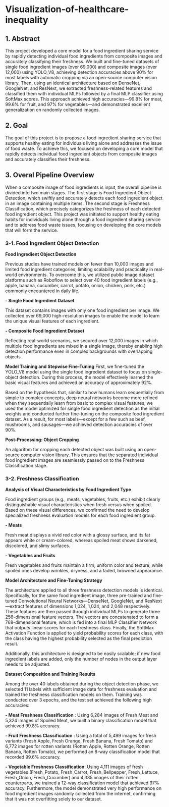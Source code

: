 # Visualization-of-healthcare-inequality

## 1. Abstract

This project developed a core model for a food ingredient sharing service by rapidly detecting individual food ingredients from composite images and accurately classifying their freshness. We built and fine-tuned datasets of single food ingredient images (over 69,000) and composite images (over 12,000) using YOLO_V8, achieving detection accuracies above 90% for most labels with automatic cropping via an open-source computer vision library. Then, using an identical architecture based on DenseNet, GoogleNet, and ResNext, we extracted freshness-related features and classified them with individual MLPs followed by a final MLP classifier using SoftMax scores. This approach achieved high accuracies—99.8% for meat, 99.6% for fruit, and 97% for vegetables—and demonstrated excellent generalization on randomly collected images.

## 2. Goal


The goal of this project is to propose a food ingredient sharing service that supports healthy eating for individuals living alone and addresses the issue of food waste. To achieve this, we focused on developing a core model that rapidly detects individual food ingredient objects from composite images and accurately classifies their freshness.

## 3. Overal Pipeline Overview

When a composite image of food ingredients is input, the overall pipeline is divided into two main stages. The first stage is Food Ingredient Object Detection, which swiftly and accurately detects each food ingredient object in an image containing multiple items. The second stage is Freshness Classification, which precisely categorizes the freshness of each detected food ingredient object. This project was initiated to support healthy eating habits for individuals living alone through a food ingredient sharing service and to address food waste issues, focusing on developing the core models that will form the service.

### 3-1. Food Ingredient Object Detection

**Food Ingredient Object Detection**

Previous studies have trained models on fewer than 10,000 images and limited food ingredient categories, limiting scalability and practicality in real-world environments. To overcome this, we utilized public image dataset platforms such as Roboflow to select over 40 food ingredient labels (e.g., apple, banana, cucumber, carrot, potato, onion, chicken, pork, etc.) commonly encountered in daily life.

**- Single Food Ingredient Dataset**

This dataset contains images with only one food ingredient per image. We collected over 69,000 high-resolution images to enable the model to learn the unique visual features of each ingredient.

**- Composite Food Ingredient Dataset**

Reflecting real-world scenarios, we secured over 12,000 images in which multiple food ingredients are mixed in a single image, thereby enabling high detection performance even in complex backgrounds with overlapping objects.

**Model Training and Stepwise Fine-Tuning**
First, we fine-tuned the YOLO_V8 model using the single food ingredient dataset to focus on single-object detection. During this process, the model effectively learned the basic visual features and achieved an accuracy of approximately 92%.


Based on the hypothesis that, similar to how humans learn sequentially from simple to complex concepts, deep neural networks become more refined when they sequentially learn from basic to complex visual features, we used the model optimized for single food ingredient detection as the initial weights and conducted further fine-tuning on the composite food ingredient dataset. As a result, for most labels—except for a few such as beef, mushrooms, and sausages—we achieved detection accuracies of over 90%.



**Post-Processing: Object Cropping**

An algorithm for cropping each detected object was built using an open-source computer vision library. This ensures that the separated individual food ingredient images are seamlessly passed on to the Freshness Classification stage.

### 3-2. Freshness Classification

**Analysis of Visual Characteristics by Food Ingredient Type**

Food ingredient groups (e.g., meats, vegetables, fruits, etc.) exhibit clearly distinguishable visual characteristics when fresh versus when spoiled. Based on these visual differences, we confirmed the need to develop specialized freshness evaluation models for each food ingredient group.

**- Meats**

Fresh meat displays a vivid red color with a glossy surface, and its fat appears white or cream-colored, whereas spoiled meat shows darkened, discolored, and slimy surfaces.

**- Vegetables and Fruits**

Fresh vegetables and fruits maintain a firm, uniform color and texture, while spoiled ones develop wrinkles, dryness, and a faded, browned appearance.

**Model Architecture and Fine-Tuning Strategy**

The architecture applied to all three freshness detection models is identical. Specifically, for the same food ingredient image, three pre-trained and fine-tuned Convolutional Neural Networks—DenseNet, GoogleNet, and ResNext—extract features of dimensions 1,024, 1,024, and 2,048 respectively. These features are then passed through individual MLPs to generate three 256-dimensional feature vectors. The vectors are concatenated to form a 768-dimensional feature, which is fed into a final MLP Classifier Network that outputs linear scores for each freshness class. Finally, the SoftMax Activation Function is applied to yield probability scores for each class, with the class having the highest probability selected as the final prediction result.


Additionally, this architecture is designed to be easily scalable; if new food ingredient labels are added, only the number of nodes in the output layer needs to be adjusted.



**Dataset Composition and Training Results**

Among the over 40 labels obtained during the object detection phase, we selected 11 labels with sufficient image data for freshness evaluation and trained the freshness classification models on them. Training was conducted over 3 epochs, and the test set achieved the following high accuracies:

**- Meat Freshness Classification** : Using 6,284 images of Fresh Meat and 5,324 images of Spoiled Meat, we built a binary classification model that achieved 99.8% accuracy.

**- Fruit Freshness Classification** : Using a total of 5,499 images for fresh variants (Fresh Apple, Fresh Orange, Fresh Banana, Fresh Tomato) and 6,772 images for rotten variants (Rotten Apple, Rotten Orange, Rotten Banana, Rotten Tomato), we performed an 8-way classification model that recorded 99.6% accuracy.

**- Vegetable Freshness Classification**: Using 4,111 images of fresh vegetables (Fresh_Potato, Fresh_Carrot, Fresh_Bellpepper, Fresh_Lettuce, Fresh_Onion, Fresh_Cucumber) and 4,335 images of their rotten counterparts, we trained a 12-way classification model that achieved 97% accuracy.
Furthermore, the model demonstrated very high performance on food ingredient images randomly collected from the internet, confirming that it was not overfitting solely to our dataset.
